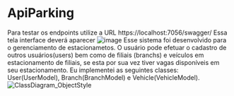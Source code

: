 # ApiParking
Para testar os endpoints utilize a URL https://localhost:7056/swagger/
Essa tela interface deverá aparecer
![image](https://github.com/user-attachments/assets/f7a830fe-8eea-4771-96df-a3efa5bad96d)
Esse sistema foi desenvolvido para o gerenciamento de estacionametos.
O usuário pode efetuar o cadastro de outros usuários(users) bem como de filiais (branchs) e veículos em estacionamento de filiais,
se esta por sua vez tiver vagas disponíveis em seu estacionamento. 
Eu implementei as seguintes classes: User(UserModel), Branch(BranchModel) e Vehicle(VehicleModel).
![ClassDiagram_ObjectStyle](https://github.com/user-attachments/assets/a4f48037-1bb5-41de-8606-8b2376258942)

